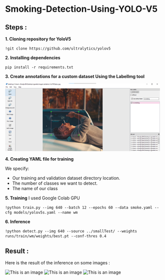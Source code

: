 # Smoking-Detection-Using-YOLO-V5

## Steps :
**1. Cloning repository for YoloV5**
```
!git clone https://github.com/ultralytics/yolov5
```
**2. Installing dependencies**
```
pip install -r requirements.txt
```
**3. Create annotations for a custom dataset Using the LabelImg tool**

![This is an image](./images/git.png)

**4. Creating YAML file for training**

We specify:
- Our training and validation dataset directory location.
- The number of classes we want to detect.
- The name of our class

**5. Training**
I used Google Colab GPU
```
!python train.py --img 640 --batch 12 --epochs 60 --data smoke.yaml --cfg models/yolov5s.yaml --name wm
```
**6. Inference**
```
!python detect.py --img 640 --source ../smallTest/ --weights runs/train/wm/weights/best.pt --conf-thres 0.4
```
## Result :
Here is the result of the inference on some images :

![This is an image](./images/2.png)
![This is an image](./images/3.png)
![This is an image](./images/5.png)
